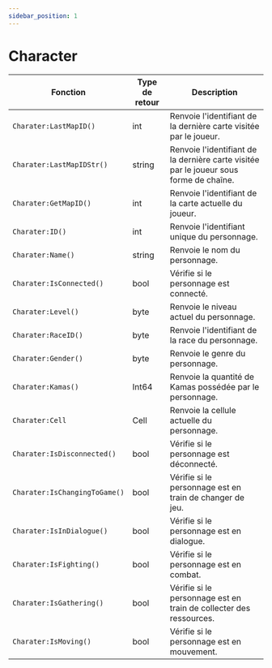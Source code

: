 ```yaml
---
sidebar_position: 1
---
```


# Character

| Fonction | Type de retour | Description |
| --- | --- | --- |
| `Charater:LastMapID()` | int | Renvoie l'identifiant de la dernière carte visitée par le joueur. |
| `Charater:LastMapIDStr()` | string | Renvoie l'identifiant de la dernière carte visitée par le joueur sous forme de chaîne. |
| `Charater:GetMapID()` | int | Renvoie l'identifiant de la carte actuelle du joueur. |
| `Charater:ID()` | int | Renvoie l'identifiant unique du personnage. |
| `Charater:Name()` | string | Renvoie le nom du personnage. |
| `Charater:IsConnected()` | bool | Vérifie si le personnage est connecté. |
| `Charater:Level()` | byte | Renvoie le niveau actuel du personnage. |
| `Charater:RaceID()` | byte | Renvoie l'identifiant de la race du personnage. |
| `Charater:Gender()` | byte | Renvoie le genre du personnage. |
| `Charater:Kamas()` | Int64 | Renvoie la quantité de Kamas possédée par le personnage. |
| `Charater:Cell` | Cell | Renvoie la cellule actuelle du personnage. |
| `Charater:IsDisconnected()` | bool | Vérifie si le personnage est déconnecté. |
| `Charater:IsChangingToGame()` | bool | Vérifie si le personnage est en train de changer de jeu. |
| `Charater:IsInDialogue()` | bool | Vérifie si le personnage est en dialogue. |
| `Charater:IsFighting()` | bool | Vérifie si le personnage est en combat. |
| `Charater:IsGathering()` | bool | Vérifie si le personnage est en train de collecter des ressources. |
| `Charater:IsMoving()` | bool | Vérifie si le personnage est en mouvement. |

